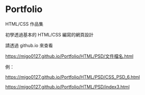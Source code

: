 # Portfolio
HTML/CSS 作品集

初學透過基本的 HTML/CSS 編寫的網頁設計

請透過 github.io 來查看

https://migo0127.github.io/Portfolio/HTML/PSD/文件檔名.html 

例：

https://migo0127.github.io/Portfolio/HTML/PSD/CSS_PSD_6.html

https://migo0127.github.io/Portfolio/HTML/PSD/index3.html
